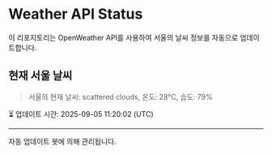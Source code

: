 
# Weather API Status

이 리포지토리는 OpenWeather API를 사용하여 서울의 날씨 정보를 자동으로 업데이트합니다.

## 현재 서울 날씨
> 서울의 현재 날씨: scattered clouds, 온도: 28°C, 습도: 79%

⏳ 업데이트 시간: 2025-09-05 11:20:02 (UTC)

---
자동 업데이트 봇에 의해 관리됩니다.
